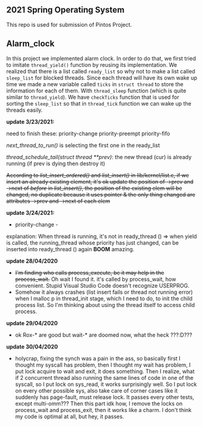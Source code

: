 2021 Spring Operating System
-------------------

This repo is used for submission of Pintos Project.
## Alarm_clock
In this project we implemented alarm clock. In order to do that, we first tried to imitate ```thread_yield()``` function by reusing its implementation. We realized that there is a list called ```ready_list``` so why not to make a list called ```sleep_list``` for blocked threads. Since each thread will have its own wake up time we made a new variable called ```ticks``` in ```struct thread``` to store the information for each of them. With ```thread_sleep``` function (which is quite similar to ```thread_yield```). We have ```checkTicks``` function that is used for sorting the ```sleep_list``` so that in ```thread_tick``` function we can wake up the threads easily.


**update 3/23/2021:**

need to finish these:
priority-change
priority-preempt
priority-fifo

*next_thread_to_run()* is selecting the first one in the ready_list

*thread_schedule_tail(struct thread **prev)*: the new thread (cur) is already running (if prev is dying then destroy it)

<del>According to *list_insert_ordered()* and *list_insert()* in lib/kernel/list.c, 
if we insert an already existing element, it's ok update the position 
of ->prev and ->next of *before* in *list_insert()*, the position of the 
existing elem will be changed, no duplicate because it uses pointer & the only
thing changed are attributes ->prev and ->next of each elem </del>

**update 3/24/2021:**
- priority-change -

explanation: When thread is running, it's not in ready_thread () => when yield is called, the running_thread whose priority has just changed, can be inserted into ready_thread () again **BOOM** amazing.

**update 28/04/2020**
- <del>I'm finding who calls process_execute, bc it may help in the process_wait.</del> Oh wait I found it. it's called by process_wait, how convenient. Stupid Visual Studio Code doesn't recognize USERPROG.
- Somehow it always crashes (list insert fails or thread not running error) when I malloc p in thread_init stage, which I need to do, to init the child process list. So I'm thinking about using the thread itself to access child process.

**update 29/04/2020**
- ok Rox-* are good but wait-* are doomed now, what the heck ???:D???

**update 30/04/2020**
- holycrap, fixing the synch was a pain in the ass, so basically first I thought my syscall has problem, then I thought my wait has problem, I put lock acquire to wait and exit, it does something. Then I realize, what if 2 concurrent thread also running the same lines of code in one of the syscall, so I put lock on sys_read, it works surprisingly well. So I put lock on every other possible sys, also take care of corner cases like it suddenly has page-fault, must release lock. It passes every other tests, except multi-omm??? Then this part idk how, I remove the locks on process_wait and process_exit, then it works like a charm. I don't think my code is optimal at all, but hey, it passes.
